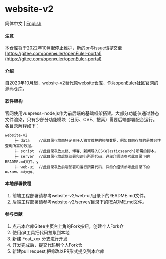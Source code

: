 # website-v2
简体中文 | [English](./README.en.md)

#### 注意
本仓库将于2022年10月起停止维护，新的pr与issue请提交至[https://gitee.com/openeuler/openEuler-portal](https://gitee.com/openeuler/openEuler-portal)

#### 介绍
自2020年10月起，website-v2替代原website仓库，作为[openEuler社区官网](https://openeuler.org/zh/)的源码仓库。

#### 软件架构
官网使用vuepress+node.js作为前后端的基础框架搭建。大部分功能仅通过静态文件渲染，只有少部分功能模块（日历、CVE、搜索）需要后端部署配合运行。
各目录解释如下：

```
website-v2
    ├─ data    //此目录存放由特定责任人独立维护的模块数据，例如目前存放的是兼容性查询所需的数据。
    ├─ script  //此目录存放文档、博客、新闻导入ES(elasticsearch)所需的脚本。
    ├─ server  //此目录存放后端部署和运行所需代码，详细介绍请参考此目录下的README.md文件。y
    ├─ web-ui  //此目录存放前端部署和运行所需代码，详细介绍请参考此目录下的README.md文件。
```

#### 本地部署教程

1. 前端工程部署请参考website-v2/web-ui/目录下的README.md文件。
2. 后端工程部署请参考website-v2/server/目录下的README.md文件。

#### 参与贡献

1.  点击本仓库Gitee主页右上角的Fork按钮，创建个人Fork仓
2.  使用git工具把代码拉取到本地
3.  新建 Feat_xxx 分支进行开发
3.  开发完成后，提交代码到个人Fork仓
4.  新建pull request,把修改以PR形式提交到本仓库
